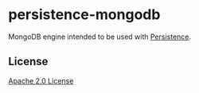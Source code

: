 persistence-mongodb
===================

MongoDB engine intended to be used with
[Persistence](https://github.com/n-fuse/persistence.git).


License
-------

[Apache 2.0 License](LICENSE.txt)
